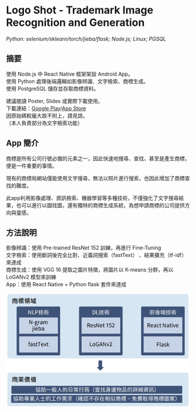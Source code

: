 # Logo Shot - Trademark Image Recognition and Generation
*Python: selenium/sklearn/torch/jieba/flask; Node.js; Linux; PGSQL*

## 摘要
使用 Node.js 中 React Native 框架架設 Android App。  
使用 Python 處理後端邏輯如影像辨識、文字檢索、商標生成。  
使用 PostgreSQL 儲存並存取商標資料。    
  
建議閱讀 Poster, Slides 或實際下載使用。  
下載連結：[Google Play](https://play.google.com/store/apps/details?id=meow.logoshot)/[App Store](https://www.google.com/url?q=https://apps.apple.com/tw/app/logo-shot/id1611756574&sa=D&source=docs&ust=1674293112477832&usg=AOvVaw01EKUKfsk9dPE3sfRVM1D8)  
因原始碼較龐大故不附上，請見諒。  
（本人負責部分為文字檢索功能）    

## App 簡介
商標是所有公司行號必備的元素之一，因此快速地搜尋、查找、甚至是產生商標，便是一件重要的事情。  

現有的商標局網站僅能使用文字搜尋，無法以照片進行搜索，也因此增加了商標查找的難度。  

此app利用影像處理、資訊檢索、機器學習等多種技術，不僅強化了文字搜尋結果，也可以進行以圖找圖，還有獨特的商標生成系統，為想申請商標的公司提供方向與靈感。  

## 方法說明
影像辨識：使用 Pre-trained ResNet 152 訓練，再進行 Fine-Tuning  
文字檢索：使用斷詞後完全比對、近義詞搜索（fastText） 、結果擴充（tf-idf）來達成  
商標生成：使用 VGG 16 提取之圖片特徵，將圖片以 K-means 分群，再以 LoGANv2 模型來訓練  
App：使用 React Native + Python flask 套件來達成  

![架構圖](map.jpg)
